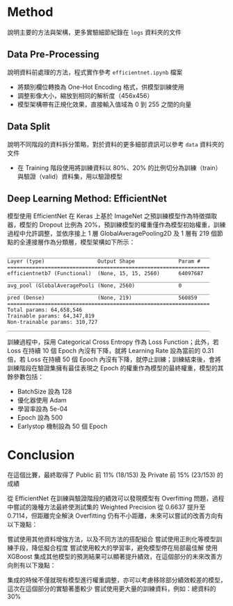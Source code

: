 # Method

說明主要的方法與架構，更多實驗細節紀錄在 `logs` 資料夾的文件

## Data Pre-Processing

說明資料前處理的方法，程式實作參考 `efficientnet.ipynb` 檔案

- 將類別欄位轉換為 One-Hot Encoding 格式，供模型訓練使用
- 調整影像大小，縮放到相同的解析度（456x456）
- 模型架構帶有正規化效果，直接輸入值域為 0 到 255 之間的向量

## Data Split

說明不同階段的資料拆分策略，對於資料的更多細部資訊可以參考 `data` 資料夾的文件

- 在 Training 階段使用將訓練資料以 80%、20% 的比例切分為訓練（train）與驗證（valid）資料集，用以驗證模型

## Deep Learning Method: EfficientNet

模型使用 EfficientNet 在 Keras 上基於 ImageNet 之預訓練模型作為特徵擷取器，模型的 Dropout 比例為 20%，預訓練模型的權重僅作為模型初始權重，訓練過程中允許調整，並依序接上 1 層 GlobalAveragePooling2D 及 1 層有 219 個節點的全連接層作為分類層，模型架構如下所示：

```console
_________________________________________________________________
Layer (type)                 Output Shape              Param #   
=================================================================
efficientnetb7 (Functional)  (None, 15, 15, 2560)      64097687  
_________________________________________________________________
avg_pool (GlobalAveragePooli (None, 2560)              0         
_________________________________________________________________
pred (Dense)                 (None, 219)               560859    
=================================================================
Total params: 64,658,546
Trainable params: 64,347,819
Non-trainable params: 310,727
_________________________________________________________________
```

訓練過程中，採用 Categorical Cross Entropy 作為 Loss Function；此外，若 Loss 在持續 10 個 Epoch 內沒有下降，就將 Learning Rate 設為當前的 0.31 倍，若 Loss 在持續 50 個 Epoch 內沒有下降，就停止訓練；訓練結束後，會將訓練階段在驗證集擁有最佳表現之 Epoch 的權重作為模型的最終權重，模型的其餘參數包括：

- BatchSize 設為 128
- 優化器使用 Adam
- 學習率設為 5e-04
- Epoch 設為 500
- Earlystop 機制設為 50 個 Epoch

# Conclusion

在這個比賽，最終取得了 Public 前 11% (18/153) 及 Private 前 15% (23/153) 的成績

從 EfficientNet 在訓練與驗證階段的績效可以發現模型有 Overfitting 問題，過程中嘗試的幾種方法最終使測試集的 Weighted Precision 從 0.6637 提升至 0.7114，但距離完全解決 Overfitting 仍有不小距離，未來可以嘗試的改善方向有以下幾點：

嘗試使用其他資料增強方法，以及不同方法的搭配組合
嘗試使用正則化等模型訓練手段，降低擬合程度
嘗試使用較大的學習率，避免模型停在局部最佳解
使用 XGBoost 集成其他模型的預測結果可以顯著提升績效，在這個部分的未來改善方向則有以下幾點：

集成的時候不僅就現有模型進行權重調整，亦可以考慮移除部分績效較差的模型，這次在這個部分的實驗著墨較少
嘗試使用更大量的訓練資料，例如：總資料的 30%